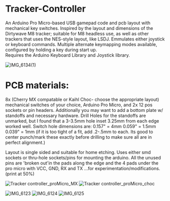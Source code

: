 # Tracker-Controller
An Arduino Pro Micro-based USB gamepad code and pcb layout with mechanical key switches. Inspired by the layout and dimensions of the Dirtywave M8 tracker; suitable for M8 headless use, as well as other trackers that uses the NES-style layout, like LSDJ.
Emmulates either joystick or keyboard commands.  Multiple alternate keymapping modes available, configured by holding a key during start up.  
Requires the Arduino Keyboard Library and Joystick library.

![IMG_6134(1)](https://github.com/miotislucifugis/Tracker-Controller/assets/20709580/0dc0f280-fe52-4ae3-ab38-853d563f7c10)


# PCB materials:
8x (Cherry MX compatable or Kaihl Choc- choose the appropriate layout) mechanical switches of your choice, Arduino Pro Micro, and 2x 12 pos sockets or pin headers.
Additionally you may want to add a bottom plate w/ standoffs and necessary hardware.  Drill Holes for the standoffs are unmarked, but I found that a  3-3.5mm hole inset 3.25mm from each edge worked well.
Switch hole dimensions are: 0.157" = 4mm  0.059" = 1.5mm  0.039" = 1mm  (if it is too tight of a fit, add .2-.5mm to each. Its good to center punch/mark these exactly before drilling to make sure all are in perfect alignment.)

Layout is single sided and suitable for home etching.   Uses either smd sockets or thru-hole sockets/pins for mounting the arduino.
All the unused pins are 'broken out'in the pads along the edge and the 4 pads under the pro micro with VCC, GND, RX and TX ...for experimentation/modifications.  
(print at 50%)

![Tracker controller_proMicro_MX](https://github.com/miotislucifugis/Tracker-Controller/assets/20709580/324c1790-2492-4d3d-977f-cadcbaea3774)
![Tracker controller_proMicro_choc](https://github.com/miotislucifugis/Tracker-Controller/assets/20709580/f63ea8d0-726e-4a1b-aedf-8a965da57748)


![IMG_6123](https://github.com/miotislucifugis/Tracker-Controller/assets/20709580/a0326274-4fb9-4cc9-b157-71b3bacb663b)
![IMG_6124](https://github.com/miotislucifugis/Tracker-Controller/assets/20709580/db13a791-ddb8-406f-817d-024961ffe604)
![IMG_6125](https://github.com/miotislucifugis/Tracker-Controller/assets/20709580/2bb1b637-6040-4129-86ab-8fb88a3f6288)

